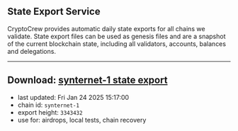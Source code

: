 ## State Export Service
CryptoCrew provides automatic daily state exports for all chains we validate. State export files can be used as genesis files and are a snapshot of the current blockchain state, including all validators, accounts, balances and delegations.

---
**Download: [synternet-1 state export](https://dl-eu2.ccvalidators.com/SERVICE/synternet/synternet-1_export_3343432.json)**
---

- last updated: Fri Jan 24 2025 15:17:00
- chain id: `synternet-1`
- export height: `3343432`
- use for: airdrops, local tests, chain recovery
